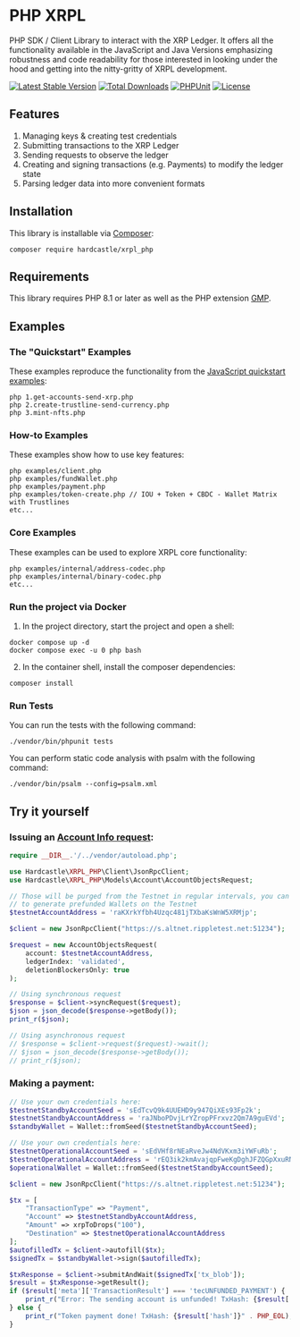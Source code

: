 # PHP XRPL

PHP SDK / Client Library to interact with the XRP Ledger. It offers all the functionality available in the JavaScript 
and Java Versions emphasizing robustness and code readability for those interested in looking under the 
hood and getting into the nitty-gritty of XRPL development.

[![Latest Stable Version](https://poser.pugx.org/hardcastle/xrpl_php/version.svg)](https://packagist.org/packages/hardcastle/xrpl_php)
[![Total Downloads](https://poser.pugx.org/hardcastle/xrpl_php/d/total.svg)](https://packagist.org/packages/hardcastle/xrpl_php)
[![PHPUnit](https://github.com/AlexanderBuzz/xrpl-php/actions/workflows/unit_test.yml/badge.svg)](https://phpunit.de/index.html)
[![License](https://img.shields.io/badge/license-ISC-blue.svg)](http://opensource.org/licenses/ISC)

## Features

1. Managing keys & creating test credentials
2. Submitting transactions to the XRP Ledger
3. Sending requests to observe the ledger
4. Creating and signing transactions (e.g. Payments) to modify the ledger state
5. Parsing ledger data into more convenient formats

## Installation

This library is installable via [Composer](https://getcomposer.org/):

`composer require hardcastle/xrpl_php`

## Requirements

This library requires PHP 8.1 or later as well as the PHP extension [GMP](http://php.net/manual/en/book.gmp.php).

## Examples 

### The "Quickstart" Examples

These examples reproduce the functionality from the [JavaScript quickstart examples](https://learn.xrpl.org/course/code-with-the-xrpl/):

```console
php 1.get-accounts-send-xrp.php
php 2.create-trustline-send-currency.php
php 3.mint-nfts.php
```

### How-to Examples

These examples show how to use key features:

```console
php examples/client.php
php examples/fundWallet.php
php examples/payment.php
php examples/token-create.php // IOU + Token + CBDC - Wallet Matrix with Trustlines
etc...
```

### Core Examples

These examples can be used to explore XRPL core functionality:

```console
php examples/internal/address-codec.php
php examples/internal/binary-codec.php
etc...
```

### Run the project via Docker

1. In the project directory, start the project and open a shell:

```console
docker compose up -d
docker compose exec -u 0 php bash
```

2. In the container shell, install the composer dependencies:

```console
composer install
```

### Run Tests

You can run the tests with the following command:

```console
./vendor/bin/phpunit tests
```

You can perform static code analysis with psalm with the following command:

```console
./vendor/bin/psalm --config=psalm.xml
```

## Try it yourself

### Issuing an [Account Info request](https://xrpl.org/account_info.html):

```php
require __DIR__.'/../vendor/autoload.php';

use Hardcastle\XRPL_PHP\Client\JsonRpcClient;
use Hardcastle\XRPL_PHP\Models\Account\AccountObjectsRequest;

// Those will be purged from the Testnet in regular intervals, you can use fundWallet()
// to generate prefunded Wallets on the Testnet
$testnetAccountAddress = 'raKXrkYfbh4Uzqc481jTXbaKsWnW5XRMjp';

$client = new JsonRpcClient("https://s.altnet.rippletest.net:51234");

$request = new AccountObjectsRequest(
    account: $testnetAccountAddress,
    ledgerIndex: 'validated',
    deletionBlockersOnly: true
);

// Using synchronous request
$response = $client->syncRequest($request);
$json = json_decode($response->getBody());
print_r($json);

// Using asynchronous request
// $response = $client->request($request)->wait();
// $json = json_decode($response->getBody());
// print_r($json);
```

### Making a payment:

```php
// Use your own credentials here:
$testnetStandbyAccountSeed = 'sEdTcvQ9k4UUEHD9y947QiXEs93Fp2k';
$testnetStandbyAccountAddress = 'raJNboPDvjLrYZropPFrxvz2Qm7A9guEVd';
$standbyWallet = Wallet::fromSeed($testnetStandbyAccountSeed);

// Use your own credentials here:
$testnetOperationalAccountSeed = 'sEdVHf8rNEaRveJw4NdVKxm3iYWFuRb';
$testnetOperationalAccountAddress = 'rEQ3ik2kmAvajqpFweKgDghJFZQGpXxuRN';
$operationalWallet = Wallet::fromSeed($testnetStandbyAccountSeed);

$client = new JsonRpcClient("https://s.altnet.rippletest.net:51234");

$tx = [
    "TransactionType" => "Payment",
    "Account" => $testnetStandbyAccountAddress,
    "Amount" => xrpToDrops("100"),
    "Destination" => $testnetOperationalAccountAddress
];
$autofilledTx = $client->autofill($tx);
$signedTx = $standbyWallet->sign($autofilledTx);

$txResponse = $client->submitAndWait($signedTx['tx_blob']);
$result = $txResponse->getResult();
if ($result['meta']['TransactionResult'] === 'tecUNFUNDED_PAYMENT') {
    print_r("Error: The sending account is unfunded! TxHash: {$result['hash']}" . PHP_EOL);
} else {
    print_r("Token payment done! TxHash: {$result['hash']}" . PHP_EOL);
}
```